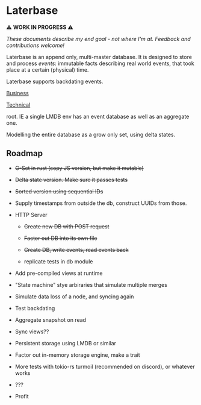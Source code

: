 # Laterbase

⚠️ **WORK IN PROGRESS** ⚠️

*These documents describe my end goal - not where I'm at. Feedback and contributions welcome!*

Laterbase is an append only, multi-master database. It is designed to store and process *events*: immutable facts describing real world events, that took place at a certain (physical) time.

Laterbase supports backdating events.

[Business](business.md)

[Technical](technical.md)

 root. IE a single LMDB env has an event database as well as an aggregate one.

Modelling the entire database as a grow only set, using delta states.

## Roadmap

- ~~G-Set in rust (copy JS version, but make it mutable)~~

- ~~Delta state version. Make sure it passes tests~~

- ~~Sorted version using sequential IDs~~

- Supply timestamps from outside the db, construct UUIDs from those.

- HTTP Server
  
  - ~~Create new DB with POST request~~
  
  - ~~Factor out DB into its own file~~
  
  - ~~Create DB, write events, read events back~~
  
  - replicate tests in db module

- Add pre-compiled views at runtime

- "State machine" stye arbiraries that simulate multiple merges

- Simulate data loss of a node, and syncing again

- Test backdating

- Aggregate snapshot on read

- Sync views??

- Persistent storage using LMDB or similar

- Factor out in-memory storage engine, make a trait

- More tests with tokio-rs turmoil (recommended on discord), or whatever works

- ???

- Profit
